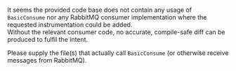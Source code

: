 ```diff

```

It seems the provided code base does not contain any usage of `BasicConsume` nor any RabbitMQ consumer implementation where the requested instrumentation could be added.  
Without the relevant consumer code, no accurate, compile-safe diff can be produced to fulfil the intent.

Please supply the file(s) that actually call `BasicConsume` (or otherwise receive messages from RabbitMQ).